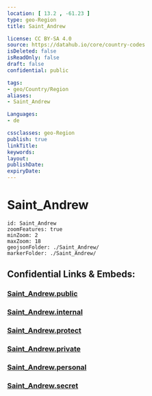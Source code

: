 ```yaml
---
location: [ 13.2 , -61.23 ] 
type: geo-Region
title: Saint_Andrew

license: CC BY-SA 4.0
source: https://datahub.io/core/country-codes
isDeleted: false
isReadOnly: false
draft: false
confidential: public

tags:
- geo/Country/Region
aliases:
- Saint_Andrew

Languages:
- de

cssclasses: geo-Region
publish: true
linkTitle: 
keywords: 
layout: 
publishDate: 
expiryDate: 
---
```


# Saint_Andrew

```leaflet
id: Saint_Andrew
zoomFeatures: true 
minZoom: 2 
maxZoom: 18
geojsonFolder: ./Saint_Andrew/
markerFolder: ./Saint_Andrew/
```


## Confidential Links & Embeds: 

### [Saint_Andrew.public](/_public/\Earth\Continent\America~Caribbean\Saint_Vincent_and_Grenadines\CountiesSaint_Andrew.public.md) 

### [Saint_Andrew.internal](/_internal/\Earth\Continent\America~Caribbean\Saint_Vincent_and_Grenadines\CountiesSaint_Andrew.internal.md) 

### [Saint_Andrew.protect](/_protect/\Earth\Continent\America~Caribbean\Saint_Vincent_and_Grenadines\CountiesSaint_Andrew.protect.md) 

### [Saint_Andrew.private](/_private/\Earth\Continent\America~Caribbean\Saint_Vincent_and_Grenadines\CountiesSaint_Andrew.private.md) 

### [Saint_Andrew.personal](/_personal/\Earth\Continent\America~Caribbean\Saint_Vincent_and_Grenadines\CountiesSaint_Andrew.personal.md) 

### [Saint_Andrew.secret](/_secret/\Earth\Continent\America~Caribbean\Saint_Vincent_and_Grenadines\CountiesSaint_Andrew.secret.md)

